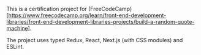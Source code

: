 This is a certification project for (FreeCodeCamp)[https://www.freecodecamp.org/learn/front-end-development-libraries/front-end-development-libraries-projects/build-a-random-quote-machine].

The project uses typed Redux, React, Next.js (with CSS modules) and ESLint.

